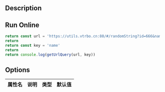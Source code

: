 # 

## Description


## Run Online

<RunCode :language="ts" :dependency="`
const getRight = (
  source: string,
  target: string,
  options?: {
    findPosition?: number
    isMatchCase?: boolean
    isReturnFind?: boolean
  },
): string => {
  const tOption = Object.assign({
    findPosition: 0,
    isMatchCase: true,
    isReturnFind: false,
  }, options || {})
  let tSource: string = source
  let tTarget: string = target
    if (!tOption.isMatchCase) {
    tSource = tSource.toLowerCase()
    tTarget = target.toLowerCase()
  }
  const position = tSource.indexOf(tTarget, tOption.findPosition)
  return position !== -1
    ? source.substring(position + (!tOption.isReturnFind ? target.length : 0))
    : ''
}
type ValueType = string | number | boolean | null | undefined
function getUrlQuery(url?: string, key?: string): Record<string, ValueType> | ValueType {
  url = url || location.href.toString()
  const query: Record<string, string | number | boolean | null | undefined> = {}
  const queryStr = getRight(url, '?')
  if (!queryStr)
    return key ? query[key] : query
  const queryArr = queryStr.split('&')
  queryArr.forEach((kv) => {
    if ((/=/g).test(kv)) {
      const [name, value] = kv.split('=')
      let val: ValueType = decodeURIComponent(value)
      val = (/\\d+/g).test(val) ? +val : val
      val = ['true', 'false'].includes(val as string) ? val === 'true' : val
      val = ['', 'undefined'].includes(val as string) ? undefined : val
      val = ['null'].includes(val as string) ? null : val
      query[name] = val
    }
    else {
      query[kv] = true
    }
  })
  return key ? query[key] : query
}`">

```ts
return const url = 'https://utils.vtrbo.cn:80/#/randomString?id=666&name=randomString&age=18'
return 
return const key = 'name'
return 
return console.log(getUrlQuery(url, key))
```

</RunCode>

## Options

<div class="utils-table">

| 属性名 | 说明 | 类型 | 默认值 |
| --- | --- | --- | --- |


</div>